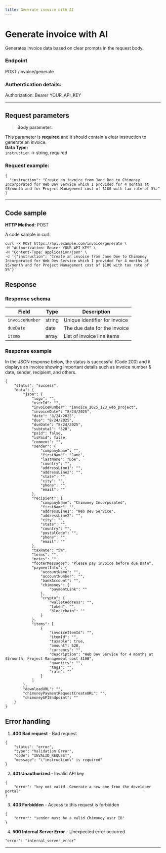 ```yaml
---
title: Generate invoice with AI
---
```


# Generate invoice with AI
Generates invoice data based on clear prompts in the request body. 

### Endpoint
POST 
/invoice/generate

### **Authentication details:**   
Authorization: Bearer YOUR_API_KEY

---

## Request parameters
> **Body parameter:**  

This parameter is **required** and it should contain a clear instruction to generate an invoice.  
**Data Type:**  
```instruction``` → string, required

### Request example:
```
{
  "instruction": "Create an invoice from Jane Doe to Chimoney Incorporated for Web Dev Service which I provided for 4 months at $5/month and for Project Management cost of $100 with tax rate of 5%."
}
```


****

## Code sample

**HTTP Method:** POST

A code sample in curl:
```
curl -X POST https://api.example.com/invoice/generate \
-H "Authorization: Bearer YOUR_API_KEY" \
-H "Content-Type: application/json" \
-d '{"instruction": "Create an invoice from Jane Doe to Chimoney Incorporated for Web Dev Service which I provided for 4 months at $5/month and for Project Management cost of $100 with tax rate of 5%"}'

```

## Response

### Response schema

| Field                 | 	Type	   	    |  Description    |
| -------               | --------------    | --------------- |
| ```invoiceNumber```	| string	        | Unique identifier for invoice   |
| ```dueDate```         | date	      	    | The due date for the invoice  |
| ```items```           | array             | List of invoice line items    |

### Response example 
In the JSON response below, the status is successful (Code 200) and it displays an invoice showing important details such as invoice number & date, sender, recipient, and others. 
```
{
    "status": "success",
    "data": {
        "json": {
            "logo": "",
            "userId": "",
            "invoiceNumber": "invoice_2025_123_web_project",
            "invoiceDate": "8/24/2025",
            "date": "8/24/2025",
            "due": "8/24/2025",
            "dueDate": "8/24/2025",
            "subtotal": "520",
            "paid": false,
            "isPaid": false,
            "comment": "",
            "sender": {
                "companyName": "",
                "firstName": "Jane",
                "lastName": "Doe",
                "country": "",
                "addressLine1": "",
                "addressLine2": "",
                "state": "",
                "city": "",
                "phone": "",
                "email": ""
            },
            "recipient": {
                "companyName": "Chimoney Incorporated",
                "firstName": "",
                "addressLine1": "Web Dev Service",
                "addressLine2": "",
                "city": "",
                "state": "",
                "country": "",
                "postalCode": "",
                "phone": "",
                "email": ""
            },
            "taxRate": "5%",
            "terms": "",
            "notes": "",
            "footerMessages": "Please pay invoice before due Date",
            "paymentInfo": {
                "accountName": "",
                "accountNumber": "",
                "bankAccount": "",
                "chimoney": {
                    "paymentLink": ""
                },
                "crypto": {
                    "walletAddress": "",
                    "token": "",
                    "blockchain": ""
                }
            },
            "items": [
                {
                    "invoiceItemId": "",
                    "itemId": "",
                    "taxable": true,
                    "amount": 520,
                    "currency": "",
                    "description": "Web Dev Service for 4 months at $5/month, Project Management cost $100",
                    "quantity": "",
                    "tags": "",
                    "rate": ""
                }
            ]
        },
        "downloadURL": "",
        "chimoneyPaymentRequestCreateURL": "",
        "chimoneyAPIEndpoint": ""
    }
}

```



## Error handling


1. **400 Bad request** - Bad request
```
{
    "status": "error",
    "type": "Validation Error",
    "code": "INVALID_REQUEST",
    "message": "\"instruction\" is required"
}
```

2. **401 Unauthorized** - Invalid API key
```
{
    "error": "key not valid. Generate a new one from the developer portal"
}
```

3. **403 Forbidden**  - Access to this request is forbidden
```
{
    "error": "sender must be a valid Chimoney user ID"
}
```

4. **500 Internal Server Error** - Unexpected error occurred
```
"error": "internal_server_error"
```
---